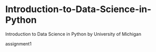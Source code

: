 # Introduction-to-Data-Science-in-Python
Introduction to Data Science in Python by University of Michigan

assignment1
